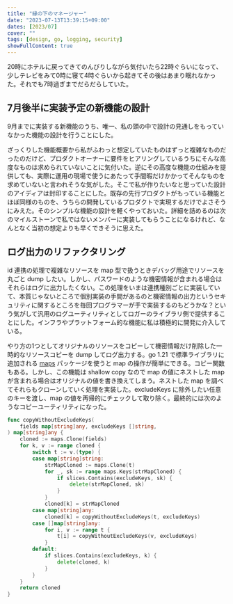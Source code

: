 ```yaml
---
title: "縁の下のマネージャー"
date: "2023-07-13T13:39:15+09:00"
dates: [2023/07]
cover: ""
tags: [design, go, logging, security]
showFullContent: true
---
```


20時にホテルに戻ってきてのんびりしながら気付いたら22時ぐらいになって、少しテレビをみて0時に寝て4時ぐらいから起きてその後はあまり眠れなかった。それでも7時過ぎまでだらだらしていた。

## 7月後半に実装予定の新機能の設計

9月までに実装する新機能のうち、唯一、私の頭の中で設計の見通しをもっていなかった機能の設計を行うことにした。

ざっくりした機能概要から私がふわっと想定していたものはずっと複雑なものだったのだけど、プロダクトオーナーに要件をヒアリングしているうちにそんな高度なものは求められていないことに気付いた。逆にその高度な機能の仕組みを提供しても、実際に運用の現場で使うにあたって手間暇だけかかってそんなものを求めていないと言われそうな気がした。そこで私が作りたいなと思っていた設計のアイディアは封印することにした。既存の先行プロダクトがもっている機能とほぼ同様のものを、うちらの開発しているプロダクトで実現するだけでよさそうにみえた。そのシンプルな機能の設計を軽くやっておいた。詳細を詰めるのは次のマイルストーンで私ではないメンバーに実装してもらうことになるけれど、なんとなく当初の想定よりも早くできそうに思えた。

## ログ出力のリファクタリング

id 連携の処理で複雑なリソースを map 型で扱うときデバッグ用途でリソースを丸ごと dump したい。しかし、パスワードのような機密情報が含まれる場合はそれらはログに出力したくない。この処理をいまは連携種別ごとに実装していて、本質じゃないところで個別実装の手間があるのと機密情報の出力というセキュリティに関するところを毎回プログラマーが手で実装するのもどうかな？という気がして汎用のログユーティリティとしてロガーのライブラリ側で提供することにした。インフラやプラットフォーム的な機能に私は積極的に開発に介入している。

やり方の1つとしてオリジナルのリソースをコピーして機密情報だけ削除した一時的なリソースコピーを dump してログ出力する。go 1.21 で標準ライブラリに追加される [maps](https://pkg.go.dev/golang.org/x/exp/maps) パッケージを使うと map の操作が簡単にできる。コピー関数もある。しかし、この機能は shallow copy なので map の値にネストした map が含まれる場合はオリジナルの値を書き換えてしまう。ネストした map を調べてそれらもクローンしていく処理を実装した。excludeKeys に除外したい任意のキーを渡し、map の値を再帰的にチェックして取り除く。最終的には次のようなコピーユーティリティになった。

```go
func copyWithoutExcludeKeys(
	fields map[string]any, excludeKeys []string,
) map[string]any {
	cloned := maps.Clone(fields)
	for k, v := range cloned {
		switch t := v.(type) {
		case map[string]string:
			strMapCloned := maps.Clone(t)
			for _, sk := range maps.Keys(strMapCloned) {
				if slices.Contains(excludeKeys, sk) {
					delete(strMapCloned, sk)
				}
			}
			cloned[k] = strMapCloned
		case map[string]any:
			cloned[k] = copyWithoutExcludeKeys(t, excludeKeys)
		case []map[string]any:
			for i, v := range t {
				t[i] = copyWithoutExcludeKeys(v, excludeKeys)
			}
		default:
			if slices.Contains(excludeKeys, k) {
				delete(cloned, k)
			}
		}
	}
	return cloned
}
```
